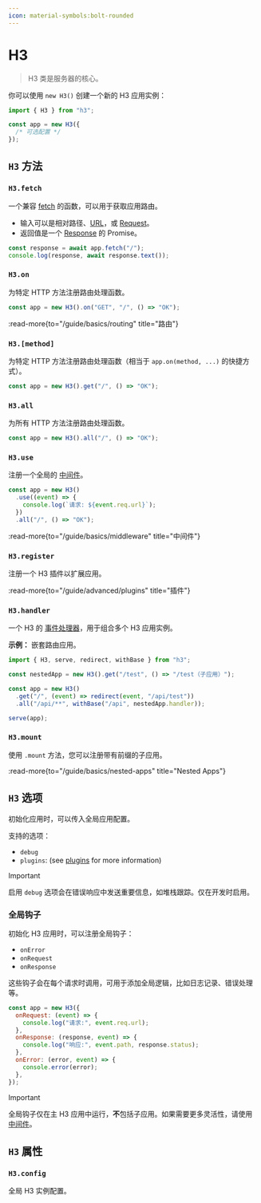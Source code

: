 ```yaml
---
icon: material-symbols:bolt-rounded
---
```


# H3

> H3 类是服务器的核心。

你可以使用 `new H3()` 创建一个新的 H3 应用实例：

```js
import { H3 } from "h3";

const app = new H3({
  /* 可选配置 */
});
```

## `H3` 方法

### `H3.fetch`

一个兼容 [fetch](https://developer.mozilla.org/en-US/docs/Web/API/Fetch_API) 的函数，可以用于获取应用路由。

- 输入可以是相对路径、[URL](https://developer.mozilla.org/en-US/docs/Web/API/URL)，或 [Request](https://developer.mozilla.org/en-US/docs/Web/API/Request)。
- 返回值是一个 [Response](https://developer.mozilla.org/en-US/docs/Web/API/Response) 的 Promise。

```ts
const response = await app.fetch("/");
console.log(response, await response.text());
```

### `H3.on`

为特定 HTTP 方法注册路由处理函数。

```js
const app = new H3().on("GET", "/", () => "OK");
```

:read-more{to="/guide/basics/routing" title="路由"}

### `H3.[method]`

为特定 HTTP 方法注册路由处理函数（相当于 `app.on(method, ...)` 的快捷方式）。

```js
const app = new H3().get("/", () => "OK");
```

### `H3.all`

为所有 HTTP 方法注册路由处理函数。

```js
const app = new H3().all("/", () => "OK");
```

### `H3.use`

注册一个全局的 [中间件](/guide/basics/middleware)。

```js
const app = new H3()
  .use((event) => {
    console.log(`请求: ${event.req.url}`);
  })
  .all("/", () => "OK");
```

:read-more{to="/guide/basics/middleware" title="中间件"}

### `H3.register`

注册一个 H3 插件以扩展应用。

:read-more{to="/guide/advanced/plugins" title="插件"}

### `H3.handler`

一个 H3 的 [事件处理器](/guide/basics/handler)，用于组合多个 H3 应用实例。

**示例：** 嵌套路由应用。

```js
import { H3, serve, redirect, withBase } from "h3";

const nestedApp = new H3().get("/test", () => "/test（子应用）");

const app = new H3()
  .get("/", (event) => redirect(event, "/api/test"))
  .all("/api/**", withBase("/api", nestedApp.handler));

serve(app);
```

### `H3.mount`

使用 `.mount` 方法，您可以注册带有前缀的子应用。

:read-more{to="/guide/basics/nested-apps" title="Nested Apps"}

## `H3` 选项

初始化应用时，可以传入全局应用配置。

支持的选项：

- `debug`
- `plugins`: (see [plugins](/guide/advanced/plugins) for more information)

> [!IMPORTANT]
> 启用 `debug` 选项会在错误响应中发送重要信息，如堆栈跟踪。仅在开发时启用。

### 全局钩子

初始化 H3 应用时，可以注册全局钩子：

- `onError`
- `onRequest`
- `onResponse`

这些钩子会在每个请求时调用，可用于添加全局逻辑，比如日志记录、错误处理等。

```js
const app = new H3({
  onRequest: (event) => {
    console.log("请求:", event.req.url);
  },
  onResponse: (response, event) => {
    console.log("响应:", event.path, response.status);
  },
  onError: (error, event) => {
    console.error(error);
  },
});
```

> [!IMPORTANT]
> 全局钩子仅在主 H3 应用中运行，**不**包括子应用。如果需要更多灵活性，请使用 [中间件](/guide/basics/middleware)。

## `H3` 属性

### `H3.config`

全局 H3 实例配置。